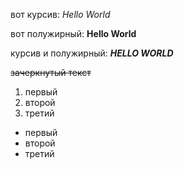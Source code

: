 вот курсив: *Hello World*

вот полужирный: **Hello World**

курсив и полужирный: ***HELLO WORLD***

~~зачеркнутый текст~~

1. первый
2. второй
3. третий

* первый
* второй
* третий
